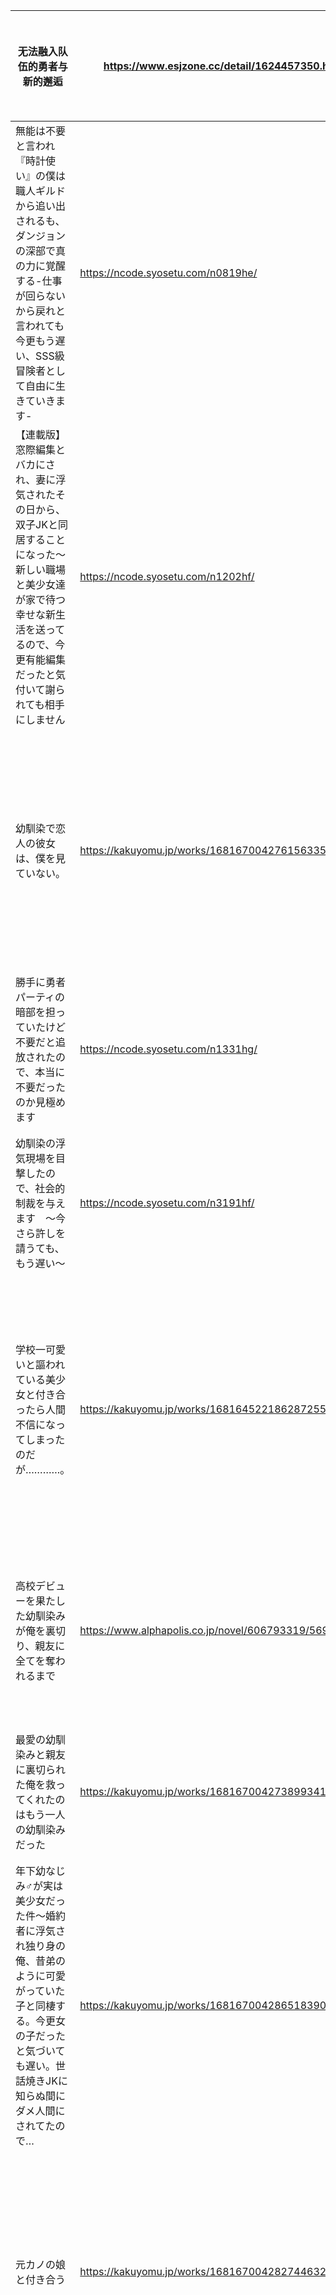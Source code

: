 | 无法融入队伍的勇者与新的邂逅                                 | https://www.esjzone.cc/detail/1624457350.html                | 加奈美NTR   | 群友小说，中文，异世界                                       | 群主推荐！     |
| ------------------------------------------------------------ | ------------------------------------------------------------ | ----------- | ------------------------------------------------------------ | -------------- |
| 無能は不要と言われ『時計使い』の僕は職人ギルドから追い出されるも、ダンジョンの深部で真の力に覚醒する-仕事が回らないから戻れと言われても今更もう遅い、SSS級冒険者として自由に生きていきます- | https://ncode.syosetu.com/n0819he/                           | 钟表匠NTR   | 男主被身边女孩纷纷背叛，然后逆袭                             | 非爽文不推荐   |
| 【連載版】窓際編集とバカにされ、妻に浮気されたその日から、双子JKと同居することになった〜新しい職場と美少女達が家で待つ幸せな新生活を送ってるので、今更有能編集だったと気付いて謝られても相手にしません | https://ncode.syosetu.com/n1202hf/                           | 作家NTR     | 妻子被同事绿，被辞退，，然后捡到两个JK                       |                |
| 幼馴染で恋人の彼女は、僕を見ていない。                       | https://kakuyomu.jp/works/16816700427615633588               |             | 男主从高中到结婚，经历三次被绿，，吃瘪元素比较少，偏向治愈系 |                |
| 勝手に勇者パーティの暗部を担っていたけど不要だと追放されたので、本当に不要だったのか見極めます | https://ncode.syosetu.com/n1331hg/                           |             |                                                              |                |
| 幼馴染の浮気現場を目撃したので、社会的制裁を与えます　～今さら許しを請うても、もう遅い～ | https://ncode.syosetu.com/n3191hf/                           | 天台NTR     | 男主发现幼驯染和黄毛，揭露时，被反咬                         |                |
| 学校一可愛いと謳われている美少女と付き合ったら人間不信になってしまったのだが…………。 | https://kakuyomu.jp/works/16816452218628725583               | 人间不信NTR | 男主经历母亲出轨，，幼驯染的背叛，幼驯染妹妹的欺骗，变得人间不信 |                |
| 高校デビューを果たした幼馴染みが俺を裏切り、親友に全てを奪われるまで | https://www.alphapolis.co.jp/novel/606793319/569530868       | 不良NTR     | 男主幼驯染出轨，喜欢上过去欺负幼驯染得不良少女               |                |
| 最愛の幼馴染みと親友に裏切られた俺を救ってくれたのはもう一人の幼馴染みだった | https://kakuyomu.jp/works/16816700427389934128               | 优李NTR     | 男主的女友幼驯染被自己的挚友骗炮了                           |                |
| 年下幼なじみ♂が実は美少女だった件～婚約者に浮気され独り身の俺、昔弟のように可愛がっていた子と同棲する。今更女の子だったと気づいても遅い。世話焼きJKに知らぬ間にダメ人間にされてたので… | https://kakuyomu.jp/works/16816700428651839050               | 异地恋NTR   | 男主和前女友异地恋被甩                                       |                |
| 元カノの娘と付き合う                                         | https://kakuyomu.jp/works/16816700428274463267               | 新养娃NTR   | 和养娃差不多，幼驯染出轨，和幼驯染的女儿恋爱，，吃瘪度低不推荐 | 已完结，不推荐 |
| 妻子的背叛                                                   | 番茄免费小说app                                              | 中文小说NTR | 国产小说，男主妻子试图拖卵出轨，男主为起诉一直忍辱负重，中期离婚，后期稍差 |                |
| 开局女友就改嫁                                               | 番茄免费小说app                                              | 中文小说NTR | 国产小说，男主为救被强奸的女友坐牢，出来后发现女友嫁给强奸犯，，吃瘪元素高，元素弱 |                |
| 【連載版】寝取られて始まる、冴えない俺の人生成り上がり譚     | https://kakuyomu.jp/works/16816700426199465385               | 学霸NTR     | 被绿后成为学霸                                               |                |
| 逃げ出した跡に残る者と先にある者                             | [https://ncode.syosetu.com/n1499hi/](https://ncode.syo群主最帅setu.com/n1499hi/) | 三无少女NTR | 男主的三无幼驯染被绿                                         |                |
| 幼馴染（カノジョ）を親友に寝取られた俺。これからは元親友の妹とイチャイチャしていきたいと思います！ | https://kakuyomu.jp/works/16816700429117889486               | 亲妹妹NTR   | 黄毛妹妹帮男主报复幼驯染和黄毛                               |                |
| 幼馴染を親友に寝取られた俺には青春ラブコメは荷が重い         | [https://ncode.syosetu.com/n1957hi/](https://ncode.syo群主最帅setu.com/n1957hi/) | 阳角女主NTR | 男主被绿后，各种妹子帮助男主振作的故事，，偏女难，牛头要素太低 |                |
| 【★ネトラレ幼馴染はやり直したい】らしいけど、既にフォロワー１００万人の彼女がいるからごめんね❗❗ | https://kakuyomu.jp/works/16816700429542045027               | 偶像NTR     | 男主被绿后，认识偶像女主。                                   |                |
| [僕が彼女とセックスするまでの話。](https://kakuyomu.jp/works/16816700429534175056) | https://kakuyomu.jp/works/16816700429534175056               | 怀孕NTR     | 我对她告白之时，她已经有了别人得小孩                         |                |
| 夜、君が啼こうとも                                           | https://kakuyomu.jp/works/16816700429553236173               |             | 偏向血压文得爱恨纠葛                                         | 血压，不推荐   |